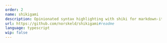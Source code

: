 ```yaml
---
order: 2
name: shikigami
description: Opinionated syntax highlighting with shiki for markdown-it
url: https://github.com/norskeld/shikigami#readme
language: typescript
wip: false
---
```

